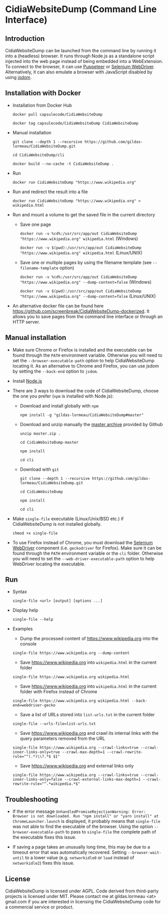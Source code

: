 # CidiaWebsiteDump (Command Line Interface)

## Introduction

CidiaWebsiteDump can be launched from the command line by running it into a (headless) browser. It runs through Node.js as a standalone script injected into the web page instead of being embedded into a WebExtension. To connect to the browser, it can use [Puppeteer](https://github.com/GoogleChrome/puppeteer) or [Selenium WebDriver](https://www.npmjs.com/package/selenium-webdriver). Alternatively, it can also emulate a browser with JavaScript disabled by using [jsdom](https://github.com/jsdom/jsdom).
  
## Installation with Docker

- Installation from Docker Hub

  `docker pull capsulecode/CidiaWebsiteDump`
  
  `docker tag capsulecode/CidiaWebsiteDump CidiaWebsiteDump`
  
- Manual installation

  `git clone --depth 1 --recursive https://github.com/gildas-lormeau/CidiaWebsiteDump.git`
  
  `cd CidiaWebsiteDump/cli`

  `docker build --no-cache -t CidiaWebsiteDump .`

- Run

  `docker run CidiaWebsiteDump "https://www.wikipedia.org"`
  
- Run and redirect the result into a file

  `docker run CidiaWebsiteDump "https://www.wikipedia.org" > wikipedia.html`

- Run and mount a volume to get the saved file in the current directory

  - Save one page

    `docker run -v %cd%:/usr/src/app/out CidiaWebsiteDump "https://www.wikipedia.org" wikipedia.html` (Windows)

    `docker run -v $(pwd):/usr/src/app/out CidiaWebsiteDump "https://www.wikipedia.org" wikipedia.html` (Linux/UNIX)

  - Save one or multiple pages by using the filename template (see `--filename-template` option)

    `docker run -v %cd%:/usr/src/app/out CidiaWebsiteDump "https://www.wikipedia.org" --dump-content=false` (Windows)

    `docker run -v $(pwd):/usr/src/app/out CidiaWebsiteDump "https://www.wikipedia.org" --dump-content=false` (Linux/UNIX)

- An alternative docker file can be found here https://github.com/screenbreak/CidiaWebsiteDump-dockerized. It allows you to save pages from the command line interface or through an HTTP server.

## Manual installation

- Make sure Chrome or Firefox is installed and the executable can be found through the `PATH` environment variable. Otherwise you will need to set the `--browser-executable-path` option to help CidiaWebsiteDump locating it. As an alternative to Chrome and Firefox, you can use jsdom by setting the `--back-end` option to `jsdom`.

- Install [Node.js](https://nodejs.org)

- There are 3 ways to download the code of CidiaWebsiteDump, choose the one you prefer (`npm` is installed with Node.js):

  - Download and install globally with `npm`
    
    `npm install -g "gildas-lormeau/CidiaWebsiteDump#master"`
  
  - Download and unzip manually the [master archive](https://github.com/gildas-lormeau/CidiaWebsiteDump/archive/master.zip) provided by Github      

    `unzip master.zip .`
  
    `cd CidiaWebsiteDump-master`
  
    `npm install`
  
    `cd cli`    
    
  - Download with `git`

    `git clone --depth 1 --recursive https://github.com/gildas-lormeau/CidiaWebsiteDump.git`
  
    `cd CidiaWebsiteDump`
    
    `npm install`
  
    `cd cli`           
  
- Make `single-file` executable (Linux/Unix/BSD etc.) if CidiaWebsiteDump is not installed globally.

  `chmod +x single-file`

- To use Firefox instead of Chrome, you must download the [Selenium WebDriver](https://www.npmjs.com/package/selenium-webdriver) component (i.e. `geckodriver` for Firefox).  Make sure it can be found through the `PATH` environment variable or the `cli` folder. Otherwise you will need to set the `--web-driver-executable-path` option to help WebDriver locating the executable.

## Run

- Syntax
 
  `single-file <url> [output] [options ...]`

- Display help

  `single-file --help`

- Examples

  - Dump the processed content of https://www.wikipedia.org into the console

  `single-file https://www.wikipedia.org --dump-content`

  - Save https://www.wikipedia.org into `wikipedia.html` in the current folder

  `single-file https://www.wikipedia.org wikipedia.html`

  - Save https://www.wikipedia.org into `wikipedia.html` in the current folder with Firefox instead of Chrome

  `single-file https://www.wikipedia.org wikipedia.html --back-end=webdriver-gecko`

  - Save a list of URLs stored into `list-urls.txt` in the current folder

  `single-file --urls-file=list-urls.txt`

  - Save https://www.wikipedia.org and crawl its internal links with the query parameters removed from the URL

  `single-file https://www.wikipedia.org --crawl-links=true --crawl-inner-links-only=true --crawl-max-depth=1 --crawl-rewrite-rule="^(.*)\\?.*$ $1"`

  - Save https://www.wikipedia.org and external links only

  `single-file https://www.wikipedia.org --crawl-links=true --crawl-inner-links-only=false --crawl-external-links-max-depth=1 --crawl-rewrite-rule="^.*wikipedia.*$"`
  
## Troubleshooting

 - If the error message `UnhandledPromiseRejectionWarning: Error: Browser is not downloaded. Run "npm install" or "yarn install" at ChromeLauncher.launch` is displayed, it probably means that `single-file` was not able to find the executable of the browser. Using the option `--browser-executable-path` to pass to `single-file` the complete path of the executable fixes this issue.
 
  - If saving a page takes an unusually long time, this may be due to a timeout error that was automatically recovered. Setting `--browser-wait-until` to a lower value (e.g. `networkidle0` or `load` instead of `networkidle2`) fixes this issue.

## License

CidiaWebsiteDump is licensed under AGPL. Code derived from third-party projects is licensed under MIT. Please contact me at gildas.lormeau &lt;at&gt; gmail.com if you are interested in licensing the CidiaWebsiteDump code for a commercial service or product.

